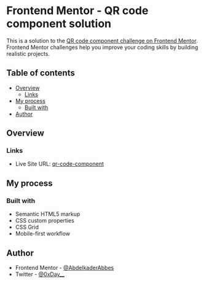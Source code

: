 # Frontend Mentor - QR code component solution

This is a solution to the [QR code component challenge on Frontend Mentor](https://www.frontendmentor.io/challenges/qr-code-component-iux_sIO_H). Frontend Mentor challenges help you improve your coding skills by building realistic projects.

## Table of contents

- [Overview](#overview)
  - [Links](#links)
- [My process](#my-process)
  - [Built with](#built-with)
- [Author](#author)

## Overview

### Links

- Live Site URL: [qr-code-component](https://abdelkaderabbes.github.io/qr-code-component)

## My process

### Built with

- Semantic HTML5 markup
- CSS custom properties
- CSS Grid
- Mobile-first workflow

## Author

- Frontend Mentor - [@AbdelkaderAbbes](https://www.frontendmentor.io/profile/AbdelkaderAbbes)
- Twitter - [@0xDay\_\_](https://www.twitter.com/0xDay__)
